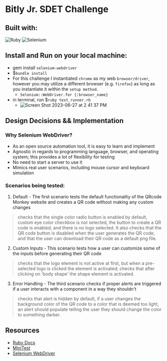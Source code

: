 # Bitly Jr. SDET Challenge
## Built with:
  ![Ruby](https://img.shields.io/badge/ruby-%23CC342D.svg?style=for-the-badge&logo=ruby&logoColor=white)
  ![Selenium](https://img.shields.io/badge/-selenium-%43B02A?style=for-the-badge&logo=selenium&logoColor=white) 

## Install and Run on your local machine:
- gem install `selenium-webdriver` 
- $`bundle install` 
- For this challenge I instantiated `chrome` as my web `browser/driver`, however you may utilize a different browser (e.g. `firefox`) as long as you instantiate it within the `setup method`.
  - `Selenium::WebDriver.for {:browser_name}`
- in terminal, run $`ruby test_runner.rb`
  - ![Screen Shot 2023-06-27 at 2 41 37 PM](https://github.com/gaurijo/QRTest/assets/103534307/61b311e5-0fa9-45d9-ac3d-764b7ee633d3)

## Design Decisions && Implementation

### Why Selenium WebDriver?
  - As an open source automation tool, it is easy to learn and implement
  - Agnostic in regards to programming language, browser, and operating system; this provides a lot of flexibility for testing
  - No need to start a server to use it
  - Mimics real user scenarios, including mouse cursor and keyboard simulation
### Scenarios being tested:
  1. Default - The first scenario tests the default functionality of the QRcode Monkey website and creates a QR code without making any custom changes
  > checks that the single color radio button is enabled by default, custom eye color checkbox is not selected, the button to create a QR code is enabled, and there is no logo selected. It also checks that the QR code button is disabled when the user generates the QR code, and that the user can download their QR code as a default png file.
  2. Custom Inputs - This scenario tests how a user can customize some of the inputs before generating their QR code
  > checks that the logo element is not active at first, but when a pre-selected logo is clicked the element is activated; checks that after clicking on 'body shape' the shape element is activated.
  3. Error Handling - The third scenario checks if proper alerts are triggered if a user interacts with a component in a way they shouldn't
  > checks that alert is hidden by default, if a user changes the background color of the QR code to a color that is deemed too light, an alert should populate telling the user they should change the color to something darker.
## Resources 
- [Ruby Docs](https://ruby-doc.org/core-2.7.4/)
- [MiniTest](https://ruby-doc.org/stdlib-3.1.1/libdoc/minitest/rdoc/Minitest/Assertions.html)
- [Selenium WebDriver](https://www.selenium.dev/documentation/webdriver/)
